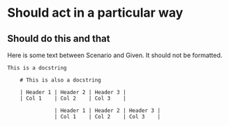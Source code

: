 # Should act in a particular way

## Should do this and that

Here is some text between Scenario and Given. It should not be formatted.

```
This is a docstring
```

```
    # This is also a docstring
```


```
    | Header 1 | Header 2 | Header 3 |
    | Col 1    | Col 2    | Col 3    |

               | Header 1 | Header 2 | Header 3 |
               | Col 1    | Col 2    | Col 3    |
```
